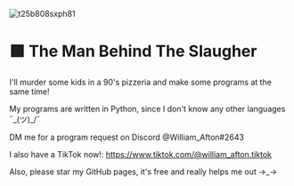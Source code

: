 ![t25b808sxph81](https://user-images.githubusercontent.com/107783820/201529773-a0b5b74c-78b6-40d1-b0b9-13bd0bd83bc6.png)

# 🟪 The Man Behind The Slaugher
I'll murder some kids in a 90's pizzeria and make some programs at the same time!

My programs are written in Python, since I don't know any other languages ¯\_(ツ)_/¯

DM me for a program request on Discord @William_Afton#2643

I also have a TikTok now!: https://www.tiktok.com/@william_afton.tiktok

Also, please star my GitHub pages, it's free and really helps me out →_→
